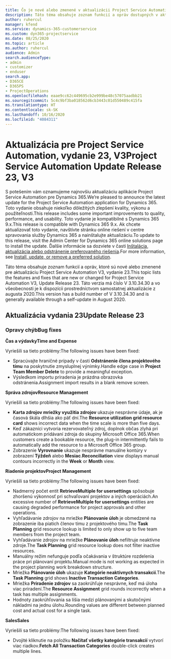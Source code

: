 ```yaml
---
title: Čo je nové alebo zmenené v aktualizácii Project Service Automation, vydanie 23, V3
description: Táto téma obsahuje zoznam funkcií a opráv dostupných v aktualizácii Project Service Automation, vydanie 23, V3
author: ruhercul
manager: kfend
ms.service: dynamics-365-customerservice
ms.custom: dyn365-projectservice
ms.date: 08/25/2020
ms.topic: article
ms.author: ruhercul
audience: Admin
search.audienceType:
- admin
- customizer
- enduser
search.app:
- D365CE
- D365PS
- ProjectOperations
ms.openlocfilehash: eaae9cc62c449695cb2e999be48c57075aadbb21
ms.sourcegitcommit: 5c4c9bf3ba018562d6cb3443c01d550489c415fa
ms.translationtype: HT
ms.contentlocale: sk-SK
ms.lasthandoff: 10/16/2020
ms.locfileid: "4084311"
---
```

# <a name="project-service-automation-update-release-23-v3"></a><span data-ttu-id="45301-103">Aktualizácia pre Project Service Automation, vydanie 23, V3</span><span class="sxs-lookup"><span data-stu-id="45301-103">Project Service Automation Update Release 23, V3</span></span>

<span data-ttu-id="45301-104">S potešením vám oznamujeme najnovšiu aktualizáciu aplikácie Project Service Automation pre Dynamics 365.</span><span class="sxs-lookup"><span data-stu-id="45301-104">We’re pleased to announce the latest update for the Project Service Automation application for Dynamics 365.</span></span> <span data-ttu-id="45301-105">Toto vydanie obsahuje niekoľko dôležitých zlepšení kvality, výkonu a použiteľnosti.</span><span class="sxs-lookup"><span data-stu-id="45301-105">This release includes some important improvements to quality, performance, and usability.</span></span> <span data-ttu-id="45301-106">Toto vydanie je kompatibilné s Dynamics 365 9.x.</span><span class="sxs-lookup"><span data-stu-id="45301-106">This release is compatible with Dynamics 365 9.x.</span></span> <span data-ttu-id="45301-107">Ak chcete aktualizovať toto vydanie, navštívte stránku online riešení v centre spravovania služby Dynamics 365 a nainštalujte aktualizáciu.</span><span class="sxs-lookup"><span data-stu-id="45301-107">To update to this release, visit the Admin Center for Dynamics 365 online solutions page to install the update.</span></span> <span data-ttu-id="45301-108">Ďalšie informácie sa dozviete v časti [Inštalácia, aktualizácia alebo odstránenie preferovaného riešenia](https://docs.microsoft.com/power-platform/admin/install-remove-preferred-solution).</span><span class="sxs-lookup"><span data-stu-id="45301-108">For more information, see [Install, update, or remove a preferred solution](https://docs.microsoft.com/power-platform/admin/install-remove-preferred-solution).</span></span>

<span data-ttu-id="45301-109">Táto téma obsahuje zoznam funkcií a opráv, ktoré sú nové alebo zmenené pre aktualizáciu Project Service Automation V3, vydanie 23.</span><span class="sxs-lookup"><span data-stu-id="45301-109">This topic lists the features and fixes that are new or changed for Project Service Automation V3, Update Release 23.</span></span> <span data-ttu-id="45301-110">Táto verzia má číslo V 3.10.34.30 a vo všeobecnosti je k dispozícii prostredníctvom samostatnej aktualizácie z augusta 2020.</span><span class="sxs-lookup"><span data-stu-id="45301-110">This version has a build number of V 3.10.34.30 and is generally available through a self-update in August 2020.</span></span>

## <a name="update-release-23"></a><span data-ttu-id="45301-111">Aktualizácia vydania 23</span><span class="sxs-lookup"><span data-stu-id="45301-111">Update Release 23</span></span>

### <a name="bug-fixes"></a><span data-ttu-id="45301-112">Opravy chýb</span><span class="sxs-lookup"><span data-stu-id="45301-112">Bug fixes</span></span>

<span data-ttu-id="45301-113">**Čas a výdavky**</span><span class="sxs-lookup"><span data-stu-id="45301-113">**Time and Expense**</span></span>

<span data-ttu-id="45301-114">Vyriešili sa tieto problémy:</span><span class="sxs-lookup"><span data-stu-id="45301-114">The following issues have been fixed:</span></span>
- <span data-ttu-id="45301-115">Spracúvajte hraničné prípady v časti **Odstránenie člena projektového tímu** na poskytnutie zmysluplnej výnimky.</span><span class="sxs-lookup"><span data-stu-id="45301-115">Handle edge case in **Project Team Member Delete** to provide a meaningful exception.</span></span>
- <span data-ttu-id="45301-116">Výsledkom importu priradenia je prázdna obrazovka odstránenia.</span><span class="sxs-lookup"><span data-stu-id="45301-116">Assignment import results in a blank remove screen.</span></span>

<span data-ttu-id="45301-117">**Správa zdrojov**</span><span class="sxs-lookup"><span data-stu-id="45301-117">**Resource Management**</span></span>

<span data-ttu-id="45301-118">Vyriešili sa tieto problémy:</span><span class="sxs-lookup"><span data-stu-id="45301-118">The following issues have been fixed:</span></span>

- <span data-ttu-id="45301-119">**Karta zdrojov mriežky využitia zdrojov** ukazuje nesprávne údaje, ak je časová škála dlhšia ako päť dní.</span><span class="sxs-lookup"><span data-stu-id="45301-119">The **Resource utilization grid resource card** shows incorrect data when the time scale is more than five days.</span></span>
- <span data-ttu-id="45301-120">Keď zákazníci vytvoria rezervovateľný zdroj, doplnok občas zlyhá pri automatickom pridávaní zdroja do skupiny Microsoft Office 365.</span><span class="sxs-lookup"><span data-stu-id="45301-120">When customers create a bookable resource, the plug-in intermittently fails to automatically add the resource to a Microsoft Office 365 group.</span></span>
- <span data-ttu-id="45301-121">Zobrazenie **Vyrovnanie** ukazuje nesprávne manuálne kontúry v zobrazení **Týždeň** alebo **Mesiac**.</span><span class="sxs-lookup"><span data-stu-id="45301-121">**Reconciliation** view displays manual contours incorrectly in the **Week** or **Month** view.</span></span>

<span data-ttu-id="45301-122">**Riadenie projektov**</span><span class="sxs-lookup"><span data-stu-id="45301-122">**Project Management**</span></span>

<span data-ttu-id="45301-123">Vyriešili sa tieto problémy:</span><span class="sxs-lookup"><span data-stu-id="45301-123">The following issues have been fixed:</span></span>

- <span data-ttu-id="45301-124">Nadmerný počet entít **RetrieveMultiple for usersettings** spôsobuje zhoršenú výkonnosť pri schvaľovaní projektov a iných operáciách.</span><span class="sxs-lookup"><span data-stu-id="45301-124">An excessive number of **RetrieveMultiple for usersettings** entities are causing degraded performance for project approvals and other operations.</span></span>
- <span data-ttu-id="45301-125">Vyhľadávanie zdrojov na mriežke **Plánovanie úloh** je obmedzené na zobrazenie iba piatich členov tímu z projektového tímu.</span><span class="sxs-lookup"><span data-stu-id="45301-125">The **Task Planning** grid resource lookup is limited to only show up to five team members from the project team.</span></span> 
- <span data-ttu-id="45301-126">Vyhľadávanie zdrojov na mriežke **Plánovanie úloh** nefiltruje neaktívne zdroje.</span><span class="sxs-lookup"><span data-stu-id="45301-126">The **Task Planning** grid resource lookup does not filter inactive resources.</span></span>
- <span data-ttu-id="45301-127">Manuálny režim nefunguje podľa očakávania v štruktúre rozdelenia práce pri plánovaní projektu.</span><span class="sxs-lookup"><span data-stu-id="45301-127">Manual mode is not working as expected in the project planning work breakdown structure.</span></span>
- <span data-ttu-id="45301-128">Mriežka **Plánovanie úloh** ukazuje **Kategórie neaktívnych transakcií**.</span><span class="sxs-lookup"><span data-stu-id="45301-128">The **Task Planning** grid shows **Inactive Transaction Categories**.</span></span>
- <span data-ttu-id="45301-129">Mriežka **Priradenie zdrojov** sa zaokrúhľuje nesprávne, keď má úloha viac priradení.</span><span class="sxs-lookup"><span data-stu-id="45301-129">The **Resource Assignment** grid rounds incorrectly when a task has multiple assignments.</span></span>
- <span data-ttu-id="45301-130">Hodnoty zaokrúhľovania sa líšia medzi plánovanými a skutočnými nákladmi na jednu úlohu.</span><span class="sxs-lookup"><span data-stu-id="45301-130">Rounding values are different between planned cost and actual cost for a single task.</span></span>

<span data-ttu-id="45301-131">**Sales**</span><span class="sxs-lookup"><span data-stu-id="45301-131">**Sales**</span></span>

<span data-ttu-id="45301-132">Vyriešili sa tieto problémy:</span><span class="sxs-lookup"><span data-stu-id="45301-132">The following issues have been fixed:</span></span>

- <span data-ttu-id="45301-133">Dvojité kliknutie na položku **Načítať všetky kategórie transakcií** vytvorí viac riadkov.</span><span class="sxs-lookup"><span data-stu-id="45301-133">**Fetch All Transaction Categories** double-click creates multiple lines.</span></span>

